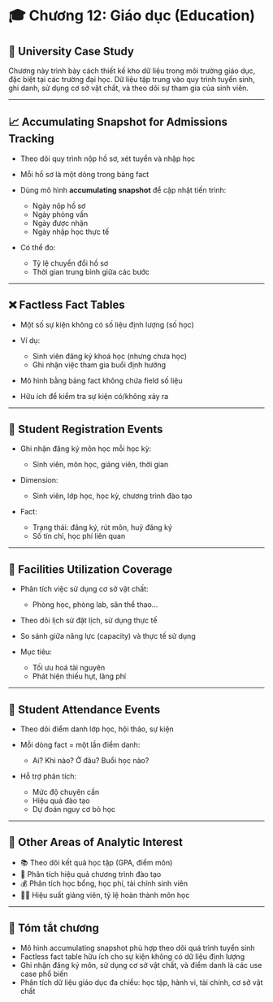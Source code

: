 # 🎓 Chương 12: Giáo dục (Education)

## 🏫 University Case Study

Chương này trình bày cách thiết kế kho dữ liệu trong môi trường giáo dục, đặc biệt tại các trường đại học. Dữ liệu tập trung vào quy trình tuyển sinh, ghi danh, sử dụng cơ sở vật chất, và theo dõi sự tham gia của sinh viên.

---

## 📈 Accumulating Snapshot for Admissions Tracking

* Theo dõi quy trình nộp hồ sơ, xét tuyển và nhập học
* Mỗi hồ sơ là một dòng trong bảng fact
* Dùng mô hình **accumulating snapshot** để cập nhật tiến trình:

  * Ngày nộp hồ sơ
  * Ngày phỏng vấn
  * Ngày được nhận
  * Ngày nhập học thực tế
* Có thể đo:

  * Tỷ lệ chuyển đổi hồ sơ
  * Thời gian trung bình giữa các bước

---

## ❌ Factless Fact Tables

* Một số sự kiện không có số liệu định lượng (số học)
* Ví dụ:

  * Sinh viên đăng ký khoá học (nhưng chưa học)
  * Ghi nhận việc tham gia buổi định hướng
* Mô hình bằng bảng fact không chứa field số liệu
* Hữu ích để kiểm tra sự kiện có/không xảy ra

---

## 📝 Student Registration Events

* Ghi nhận đăng ký môn học mỗi học kỳ:

  * Sinh viên, môn học, giảng viên, thời gian
* Dimension:

  * Sinh viên, lớp học, học kỳ, chương trình đào tạo
* Fact:

  * Trạng thái: đăng ký, rút môn, huỷ đăng ký
  * Số tín chỉ, học phí liên quan

---

## 🏢 Facilities Utilization Coverage

* Phân tích việc sử dụng cơ sở vật chất:

  * Phòng học, phòng lab, sân thể thao...
* Theo dõi lịch sử đặt lịch, sử dụng thực tế
* So sánh giữa năng lực (capacity) và thực tế sử dụng
* Mục tiêu:

  * Tối ưu hoá tài nguyên
  * Phát hiện thiếu hụt, lãng phí

---

## 👥 Student Attendance Events

* Theo dõi điểm danh lớp học, hội thảo, sự kiện
* Mỗi dòng fact = một lần điểm danh:

  * Ai? Khi nào? Ở đâu? Buổi học nào?
* Hỗ trợ phân tích:

  * Mức độ chuyên cần
  * Hiệu quả đào tạo
  * Dự đoán nguy cơ bỏ học

---

## 📌 Other Areas of Analytic Interest

* 📚 Theo dõi kết quả học tập (GPA, điểm môn)
* 🎯 Phân tích hiệu quả chương trình đào tạo
* 💰 Phân tích học bổng, học phí, tài chính sinh viên
* 👨‍🏫 Hiệu suất giảng viên, tỷ lệ hoàn thành môn học

---

## 📌 Tóm tắt chương

* Mô hình accumulating snapshot phù hợp theo dõi quá trình tuyển sinh
* Factless fact table hữu ích cho sự kiện không có dữ liệu định lượng
* Ghi nhận đăng ký môn, sử dụng cơ sở vật chất, và điểm danh là các use case phổ biến
* Phân tích dữ liệu giáo dục đa chiều: học tập, hành vi, tài chính, cơ sở vật chất
